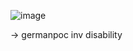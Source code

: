 
![image](https://github.com/user-attachments/assets/4f103412-35f5-4507-9f28-fa25e8468bef)

-> germanpoc inv disability 
